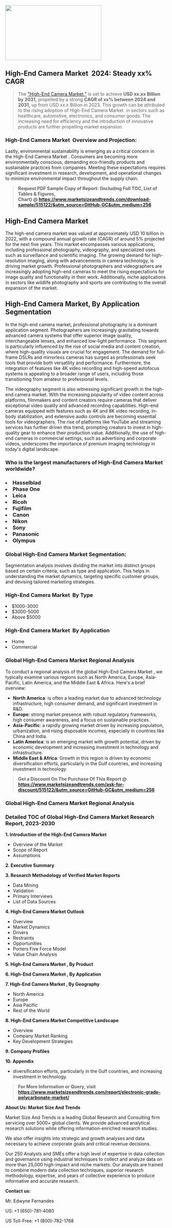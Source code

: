 <p><img class="alignnone size-medium wp-image-20088" src="https://ffe5etoiles.com/wp-content/uploads/2024/12/MST1-300x171.png" alt="" width="300" height="171" /></p><h2 id="ember46" class="ember-view reader-text-block__heading-2">High-End Camera Market &nbsp;2024: Steady&nbsp;xx% CAGR</h2><blockquote id="ember47" class="ember-view reader-text-block__blockquote">The&nbsp;<a class="app-aware-link " href="https://www.marketsizeandtrends.com/download-sample/515122/&utm_source=GitHub-GC&utm_medium=256" target="_blank" data-test-app-aware-link="">"High-End Camera Market "</a>&nbsp;is set to achieve&nbsp;<strong>USD&nbsp;xx.xx&nbsp;Billion by 2031,</strong>&nbsp;propelled by a strong&nbsp;<strong>CAGR of&nbsp;xx% between 2024 and 2031,</strong>&nbsp;up from USD xx.x Billion in 2023. This growth can be attributed to the rising adoption of&nbsp;High-End Camera Market &nbsp;in sectors such as healthcare, automotive, electronics, and consumer goods. The increasing need for efficiency and the introduction of innovative products are further propelling market expansion.</blockquote><h3 id="ember48" class="ember-view reader-text-block__heading-3">High-End Camera Market &nbsp;Overview and Projection:</h3><p id="ember49" class="ember-view reader-text-block__paragraph">Lastly, environmental sustainability is emerging as a critical concern in the&nbsp;High-End Camera Market . Consumers are becoming more environmentally conscious, demanding eco-friendly products and sustainable practices from companies. Meeting these expectations requires significant investment in research, development, and operational changes to minimize environmental impact throughout the supply chain.</p><blockquote id="ember50" class="ember-view reader-text-block__blockquote"><strong>Request PDF Sample Copy of Report: (Including Full TOC, List of Tables &amp; Figures, Chart)&nbsp;@&nbsp;<strong><a href="https://www.marketsizeandtrends.com/download-sample/515122/&utm_source=GitHub-GC&utm_medium=256" target="_blank">https://www.marketsizeandtrends.com/download-sample/515122/&utm_source=GitHub-GC&utm_medium=256</a></strong></strong></blockquote><h3 class=""> <h2>High-End Camera Market</h2><p>The high-end camera market was valued at approximately USD 10 billion in 2022, with a compound annual growth rate (CAGR) of around 5% projected for the next five years. This market encompasses various applications, including professional photography, videography, and specialized uses such as surveillance and scientific imaging. The growing demand for high-resolution imaging, along with advancements in camera technology, is driving market growth. Professional photographers and videographers are increasingly adopting high-end cameras to meet the rising expectations for image quality and functionality in their work. Additionally, niche applications in sectors like wildlife photography and sports are contributing to the overall expansion of the market.</p><h2>High-End Camera Market, By Application Segmentation</h2><p>In the high-end camera market, professional photography is a dominant application segment. Photographers are increasingly gravitating towards advanced camera systems that offer superior image quality, interchangeable lenses, and enhanced low-light performance. This segment is particularly influenced by the rise of social media and content creation, where high-quality visuals are crucial for engagement. The demand for full-frame DSLRs and mirrorless cameras has surged as professionals seek tools that provide both versatility and performance. Furthermore, the integration of features like 4K video recording and high-speed autofocus systems is appealing to a broader range of users, including those transitioning from amateur to professional levels.</p><p>The videography segment is also witnessing significant growth in the high-end camera market. With the increasing popularity of video content across platforms, filmmakers and content creators require cameras that deliver exceptional video quality and advanced recording capabilities. High-end cameras equipped with features such as 4K and 8K video recording, in-body stabilization, and extensive audio controls are becoming essential tools for videographers. The rise of platforms like YouTube and streaming services has further driven this trend, prompting creators to invest in high-quality gear to enhance their production value. Additionally, the use of high-end cameras in commercial settings, such as advertising and corporate videos, underscores the importance of premium imaging technology in today's digital landscape.</p></h3><h3 id="" class="">Who is the largest manufacturers of&nbsp;High-End Camera Market worldwide?</h3><h3 class=""></Li><Li>Hasselblad</Li><Li> Phase One</Li><Li> Leica</Li><Li> Ricoh</Li><Li> Fujifilm</Li><Li> Canon</Li><Li> Nikon</Li><Li> Sony</Li><Li> Panasonic</Li><Li> Olympus</h3><h3 id="ember53" class="ember-view reader-text-block__heading-3">Global&nbsp;High-End Camera Market Segmentation:</h3><p id="ember54" class="ember-view reader-text-block__paragraph">Segmentation analysis involves dividing the market into distinct groups based on certain criteria, such as type and application. This helps in understanding the market dynamics, targeting specific customer groups, and devising tailored marketing strategies.</p><h3 id="" class="">High-End Camera Market &nbsp;By Type</h3><p></Li><Li>$1000-3000</Li><Li> $3000-5000</Li><Li> Above $5000</p><h3 id="" class="">High-End Camera Market &nbsp;By Application</h3><p class=""></Li><Li>Home</Li><Li> Commercial</p><h3 id="ember62" class="ember-view reader-text-block__heading-3">Global High-End Camera Market Regional Analysis</h3><p id="ember63" class="ember-view reader-text-block__paragraph">To conduct a regional analysis of the global High-End Camera Market , we typically examine various regions such as North America, Europe, Asia-Pacific, Latin America, and the Middle East &amp; Africa. Here's a brief overview:</p><ul><li><strong>North America</strong>: is often a leading market due to advanced technology infrastructure, high consumer demand, and significant investment in R&amp;D.</li><li><strong>Europe</strong>: strong market presence with robust regulatory frameworks, high consumer awareness, and a focus on sustainable practices.</li><li><strong>Asia-Pacific</strong>: a rapidly growing market driven by increasing population, urbanization, and rising disposable incomes, especially in countries like China and India.</li><li><strong>Latin America</strong>: is an emerging market with growth potential, driven by economic development and increasing investment in technology and infrastructure.</li><li><strong>Middle East &amp; Africa</strong>: Growth in this region is driven by economic diversification efforts, particularly in the Gulf countries, and increasing investment in technology.</li></ul><blockquote id="ember61" class="ember-view reader-text-block__blockquote"><strong>Get a Discount On The Purchase Of This Report @ <strong><a href="https://html-cleaner.com/" target="">https://www.marketsizeandtrends.com/ask-for-discount/515122/&utm_source=GitHub-GC&utm_medium=256</a></strong></strong></blockquote><h3 id="ember62" class="ember-view reader-text-block__heading-3">Global High-End Camera Market Regional Analysis</h3><h3 id="" class="">Detailed TOC of Global High-End Camera Market Research Report, 2023-2030</h3><p id="" class=""><strong>1. Introduction of the High-End Camera Market </strong></p><ul><li>Overview of the Market</li><li>Scope of Report</li><li>Assumptions</li></ul><p id="" class=""><strong>2. Executive Summary</strong></p><p id="" class=""><strong>3. Research Methodology of Verified Market Reports</strong></p><ul><li>Data Mining</li><li>Validation</li><li>Primary Interviews</li><li>List of Data Sources</li></ul><p id="" class=""><strong>4. High-End Camera Market Outlook</strong></p><ul><li>Overview</li><li>Market Dynamics</li><li>Drivers</li><li>Restraints</li><li>Opportunities</li><li>Porters Five Force Model</li><li>Value Chain Analysis</li></ul><p id="" class=""><strong>5. High-End Camera Market , By Product</strong></p><p id="" class=""><strong>6. High-End Camera Market , By Application</strong></p><p id="" class=""><strong>7. High-End Camera Market , By Geography</strong></p><ul><li>North America</li><li>Europe</li><li>Asia Pacific</li><li>Rest of the World</li></ul><p id="" class=""><strong>8. High-End Camera Market Competitive Landscape</strong></p><ul><li>Overview</li><li>Company Market Ranking</li><li>Key Development Strategies</li></ul><p id="" class=""><strong>9. Company Profiles</strong></p><p id="" class=""><strong>10. Appendix</strong></p><ul><li>diversification efforts, particularly in the Gulf countries, and increasing investment in technology.</li></ul><blockquote id="ember65" class="ember-view reader-text-block__blockquote"><strong>For More Information or Query, visit <strong><strong><a href="https://html-cleaner.com/" target="">https://www.marketsizeandtrends.com/report/electronic-grade-polycarbonate-market/</a></strong></strong></strong></blockquote><p id="" class=""><strong>About Us: Market Size And Trends</strong></p><p id="" class="">Market Size And Trends is a leading Global Research and Consulting firm servicing over 5000+ global clients. We provide advanced analytical research solutions while offering information-enriched research studies.</p><p id="" class="">We also offer insights into strategic and growth analyses and data necessary to achieve corporate goals and critical revenue decisions.</p><p id="" class="">Our 250 Analysts and SMEs offer a high level of expertise in data collection and governance using industrial techniques to collect and analyze data on more than 25,000 high-impact and niche markets. Our analysts are trained to combine modern data collection techniques, superior research methodology, expertise, and years of collective experience to produce informative and accurate research.</p><p id="" class=""><strong>Contact us:</strong></p><p id="" class="">Mr. Edwyne Fernandes</p><p id="" class="">US: +1 (650)-781-4080</p><p id="" class="">US Toll-Free: +1 (800)-782-1768</p>
